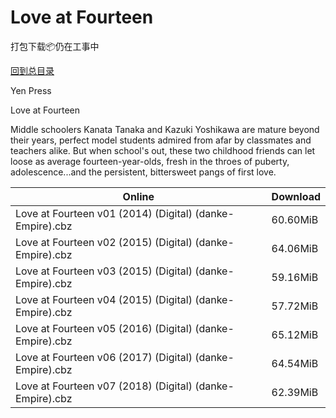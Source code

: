 # Love at Fourteen

打包下载📦仍在工事中

[回到总目录](/Catalogs.md)

Yen Press

Love at Fourteen

Middle schoolers Kanata Tanaka and Kazuki Yoshikawa are mature beyond their years, perfect model students admired from afar by classmates and teachers alike. But when school's out, these two childhood friends can let loose as average fourteen-year-olds, fresh in the throes of puberty, adolescence...and the persistent, bittersweet pangs of first love.





Online | Download
--- | ---
Love at Fourteen v01 (2014) (Digital) (danke-Empire).cbz | 60.60MiB
Love at Fourteen v02 (2015) (Digital) (danke-Empire).cbz | 64.06MiB
Love at Fourteen v03 (2015) (Digital) (danke-Empire).cbz | 59.16MiB
Love at Fourteen v04 (2015) (Digital) (danke-Empire).cbz | 57.72MiB
Love at Fourteen v05 (2016) (Digital) (danke-Empire).cbz | 65.12MiB
Love at Fourteen v06 (2017) (Digital) (danke-Empire).cbz | 64.54MiB
Love at Fourteen v07 (2018) (Digital) (danke-Empire).cbz | 62.39MiB